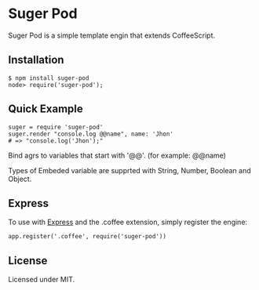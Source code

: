 # Suger Pod
Suger Pod is a simple template engin that extends CoffeeScript.

## Installation

```
$ npm install suger-pod
node> require('suger-pod');
```

## Quick Example

```coffee-script
suger = require 'suger-pod'
suger.render "console.log @@name", name: 'Jhon'
# => "console.log('Jhon');"
```

Bind agrs to variables that start with '@@'.
(for example: @@name)

Types of Embeded variable are supprted with String, Number, Boolean and Object.

## Express
To use with [Express](http://expressjs.com/) and the .coffee extension, simply register the engine:
```coffee-script
app.register('.coffee', require('suger-pod'))
```

## License
Licensed under MIT.
